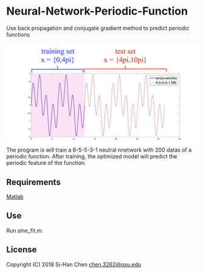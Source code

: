 # Neural-Network-Periodic-Function
Use back propagation and conjugate gradient method to predict periodic functions

<img src ="https://github.com/chen3262/Neural-Network-Periodic-Function/blob/master/pic.png" width="600">
The program is will train a 6-5-5-3-1 neutral nnetwork with 200 datas of a periodic function.
After training, the optimized model will predict the periodic feature of the function.

## Requirements

[Matlab](https://www.mathworks.com/products/matlab.html)

## Use

Run sine_fit.m.

## License

Copyright (C) 2018 Si-Han Chen chen.3262@osu.edu
